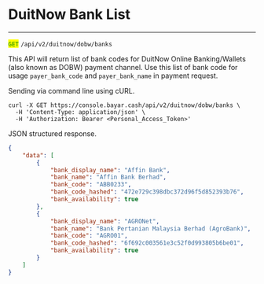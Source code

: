 # DuitNow Bank List

***

<mark style="color:green;">`GET`</mark> `/api/v2/duitnow/dobw/banks`&#x20;

This API will return list of bank codes for DuitNow Online Banking/Wallets (also known as DOBW) payment channel. Use this list of bank code for usage `payer_bank_code` and `payer_bank_name` in payment request.

Sending via command line using cURL.



```markup
curl -X GET https://console.bayar.cash/api/v2/duitnow/dobw/banks \
  -H 'Content-Type: application/json' \
  -H 'Authorization: Bearer <Personal_Access_Token>'
```



JSON structured response.



```json
{
    "data": [
        {
            "bank_display_name": "Affin Bank",
            "bank_name": "Affin Bank Berhad",
            "bank_code": "ABB0233",
            "bank_code_hashed": "472e729c398dbc372d96f5d852393b76",
            "bank_availability": true
        },
        {
            "bank_display_name": "AGRONet",
            "bank_name": "Bank Pertanian Malaysia Berhad (AgroBank)",
            "bank_code": "AGRO01",
            "bank_code_hashed": "6f692c003561e3c52f0d993805b6be01",
            "bank_availability": true
        }
    ]
}
```


